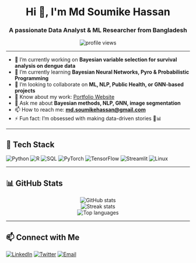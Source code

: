 <h1 align="center">Hi 👋, I'm Md Soumike Hassan</h1>
<h3 align="center">A passionate Data Analyst & ML Researcher from Bangladesh</h3>

<p align="center">
  <img src="https://komarev.com/ghpvc/?username=your-username&label=Profile%20views&color=0e75b6&style=flat" alt="profile views" />
</p>

---

- 🔭 I’m currently working on **Bayesian variable selection for survival analysis on dengue data**
- 🌱 I’m currently learning **Bayesian Neural Networks, Pyro & Probabilistic Programming**
- 👯 I’m looking to collaborate on **ML, NLP, Public Health, or GNN-based projects**
- 📄 Know about my work: [Portfolio Website](https://yourwebsite.com)
- 💬 Ask me about **Bayesian methods, NLP, GNN, image segmentation**
- 📫 How to reach me: **md.soumikehassan@gmail.com**
- ⚡ Fun fact: I’m obsessed with making data-driven stories 🧠📊

---

## 🧰 Tech Stack

<p>
  <img src="https://img.shields.io/badge/Python-3670A0?logo=python&logoColor=fff" alt="Python"/>
  <img src="https://img.shields.io/badge/R-276DC3?logo=r&logoColor=fff" alt="R"/>
  <img src="https://img.shields.io/badge/SQL-4479A1?logo=postgresql&logoColor=fff" alt="SQL"/>
  <img src="https://img.shields.io/badge/PyTorch-EE4C2C?logo=pytorch&logoColor=fff" alt="PyTorch"/>
  <img src="https://img.shields.io/badge/TensorFlow-FF6F00?logo=tensorflow&logoColor=fff" alt="TensorFlow"/>
  <img src="https://img.shields.io/badge/Streamlit-FF4B4B?logo=streamlit&logoColor=fff" alt="Streamlit"/>
  <img src="https://img.shields.io/badge/Linux-FCC624?logo=linux&logoColor=000" alt="Linux"/>
</p>

---

## 📊 GitHub Stats

<p align="center">
  <img src="https://github-readme-stats.vercel.app/api?username=soumikehassan&show_icons=true&theme=radical" alt="GitHub stats" />
  <br>
  <img src="https://github-readme-streak-stats.herokuapp.com/?user=soumikehassan&theme=radical" alt="Streak stats" />
  <br>
  <img src="https://github-readme-stats.vercel.app/api/top-langs/?username=soumikehassan&layout=compact&theme=radical" alt="Top languages" />
</p>

---

## 📫 Connect with Me

<p align="left">
  <a href="https://www.linkedin.com/in/md-soumike-hassan/" target="_blank"><img src="https://img.shields.io/badge/LinkedIn-blue?logo=linkedin&logoColor=white" alt="LinkedIn"/></a>
  <a href="https://x.com/SoumikeHassan" target="_blank"><img src="https://img.shields.io/badge/Twitter-1DA1F2?logo=twitter&logoColor=white" alt="Twitter"/></a>
  <a href="md.soumikehassan@gmail.com"><img src="https://img.shields.io/badge/Gmail-D14836?logo=gmail&logoColor=white" alt="Email"/></a>
</p>

